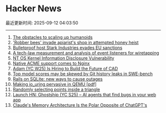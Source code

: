 # Hacker News

最近更新时间: 2025-09-12 04:03:50

--- 
1. [The obstacles to scaling up humanoids](https://spectrum.ieee.org/humanoid-robot-scaling) 
2. ['Robber bees' invade apiarist's shop in attempted honey heist](https://www.cbc.ca/news/canada/british-columbia/robber-bees-terrace-bc-apiary-1.7627532) 
3. [Bulletproof host Stark Industries evades EU sanctions](https://krebsonsecurity.com/2025/09/bulletproof-host-stark-industries-evades-eu-sanctions/) 
4. [A tech-law measurement and analysis of event listeners for wiretapping](https://arxiv.org/abs/2508.19825) 
5. [NT OS Kernel Information Disclosure Vulnerability](https://www.crowdfense.com/nt-os-kernel-information-disclosure-vulnerability-cve-2025-53136/) 
6. [Native ACME support comes to Nginx](https://letsencrypt.org/2025/09/11/native-acme-for-nginx) 
7. [Adam (YC W25) Is Hiring to Build the Future of CAD](https://www.ycombinator.com/companies/adam/jobs/q6td4uk-founding-engineer) 
8. [Top model scores may be skewed by Git history leaks in SWE-bench](https://github.com/SWE-bench/SWE-bench/issues/465) 
9. [Rails on SQLite: new ways to cause outages](https://andre.arko.net/2025/09/11/rails-on-sqlite-exciting-new-ways-to-cause-outages/) 
10. [Making io_uring pervasive in QEMU [pdf]](https://vmsplice.net/~stefan/stefanha-kvm-forum-2025.pdf) 
11. [Randomly selecting points inside a triangle](https://www.johndcook.com/blog/2025/09/11/random-inside-triangle/) 
12. [Launch HN: Ghostship (YC S25) – AI agents that find bugs in your web app](https://news.ycombinator.com/item?id=45215032) 
13. [Claude's Memory Architecture Is the Polar Opposite of ChatGPT's](https://www.shloked.com/writing/claude-memory) 
